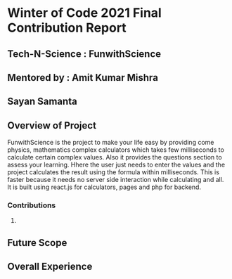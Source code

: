 # Winter of Code 2021 Final Contribution Report

## Tech-N-Science : FunwithScience
## Mentored by : Amit Kumar Mishra
## Sayan Samanta

## Overview of Project
FunwithScience is the project to make your life easy by providing come physics, mathematics complex calculators which takes few milliseconds to calculate certain complex values.
Also it provides the questions section to assess your learning. Hhere the user just needs to enter the values and the project calculates the result using the formula within milliseconds.
This is faster because it needs no server side interaction while calculating and all. It is built using react.js for calculators, pages and php for backend.

### Contributions

<ol>
  <li></li>
</ol>
 
## Future Scope

## Overall Experience
